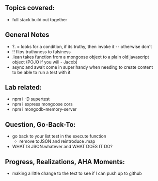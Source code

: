 ## Topics covered:
* full stack build out together 

## General Notes
* ?. = looks for a condition, if its truthy, then invoke it -- otherwise don't
* !! flips truthyness to falsiness
* .lean takes function from a mongoose object to a plain old javascript object (POJO if you will - Jacob)
* async and await come in super handy when needing to create content to be able to run a test with it 

## Lab related:
* npm i -D supertest
* npm i express mongoose cors
* npm i mongodb-memory-server

## Question, Go-Back-To:
* go back to your list test in the execute function
    * remove toJSON and reintroduce .map
* WHAT IS JSON.whatever and WHAT DOES IT DO?


## Progress, Realizations, AHA Moments:
* making a little change to the text to see if I can push up to github
